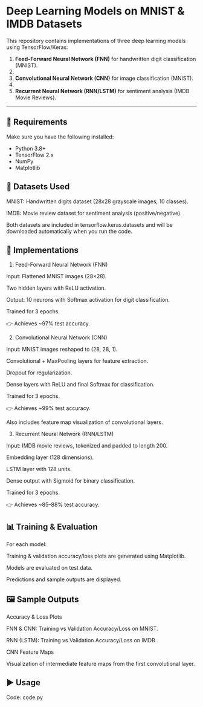 # Deep Learning Models on MNIST & IMDB Datasets

This repository contains implementations of three deep learning models using TensorFlow/Keras:

1. **Feed-Forward Neural Network (FNN)** for handwritten digit classification (MNIST).
2. 
3. **Convolutional Neural Network (CNN)** for image classification (MNIST).
4. 
5. **Recurrent Neural Network (RNN/LSTM)** for sentiment analysis (IMDB Movie Reviews).  

---

## 📌 Requirements

Make sure you have the following installed:

- Python 3.8+
- TensorFlow 2.x
- NumPy
- Matplotlib

## 📂 Datasets Used

MNIST: Handwritten digits dataset (28x28 grayscale images, 10 classes).

IMDB: Movie review dataset for sentiment analysis (positive/negative).

Both datasets are included in tensorflow.keras.datasets and will be downloaded automatically when you run the code.

## 🚀 Implementations

1. Feed-Forward Neural Network (FNN)

Input: Flattened MNIST images (28×28).

Two hidden layers with ReLU activation.

Output: 10 neurons with Softmax activation for digit classification.

Trained for 3 epochs.

👉 Achieves ~97% test accuracy.

2. Convolutional Neural Network (CNN)

Input: MNIST images reshaped to (28, 28, 1).

Convolutional + MaxPooling layers for feature extraction.

Dropout for regularization.

Dense layers with ReLU and final Softmax for classification.

Trained for 3 epochs.

👉 Achieves ~99% test accuracy.

Also includes feature map visualization of convolutional layers.

3. Recurrent Neural Network (RNN/LSTM)

Input: IMDB movie reviews, tokenized and padded to length 200.

Embedding layer (128 dimensions).

LSTM layer with 128 units.

Dense output with Sigmoid for binary classification.

Trained for 3 epochs.

👉 Achieves ~85–88% test accuracy.

## 📊 Training & Evaluation

For each model:

Training & validation accuracy/loss plots are generated using Matplotlib.

Models are evaluated on test data.

Predictions and sample outputs are displayed.

## 🖼️ Sample Outputs
Accuracy & Loss Plots

FNN & CNN: Training vs Validation Accuracy/Loss on MNIST.

RNN (LSTM): Training vs Validation Accuracy/Loss on IMDB.

CNN Feature Maps

Visualization of intermediate feature maps from the first convolutional layer.

## ▶️ Usage

Code: code.py
